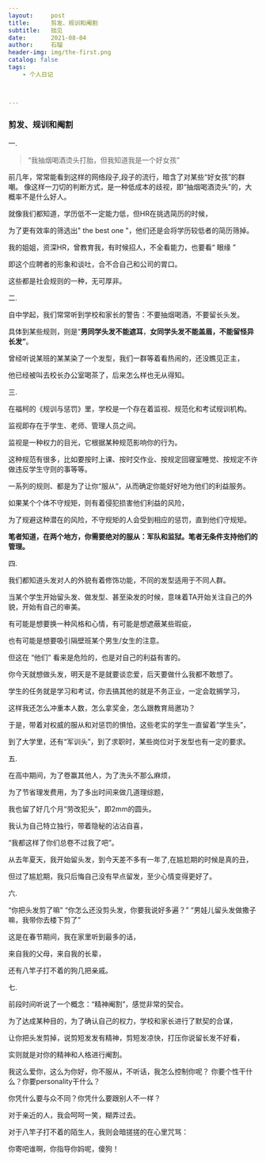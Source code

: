 ```yaml
---
layout:     post
title:      剪发、规训和阉割
subtitle:   拙见
date:       2021-08-04
author:     石瑠
header-img: img/the-first.png
catalog: false
tags:
    - 个人日记



---
```


### 剪发、规训和阉割

一.

>  “我抽烟喝酒烫头打胎，但我知道我是一个好女孩”

前几年，常常能看到这样的网络段子,段子的流行，暗含了对某些“好女孩”的群嘲。
像这样一刀切的判断方式，是一种低成本的歧视，即“抽烟喝酒烫头”的，大概率不是什么好人。

就像我们都知道，学历低不一定能力低，但HR在挑选简历的时候，

为了更有效率的筛选出" the best one "，他们还是会将学历较低者的简历筛掉。

我的姐姐，资深HR，曾教育我，有时候招人，不全看能力，也要看“ 眼缘 ”

即这个应聘者的形象和谈吐，合不合自己和公司的胃口。

这些都是社会规则的一种，无可厚非。

二.

自中学起，我们常常听到学校和家长的警告：不要抽烟喝酒，不要留长头发。

具体到某些规则，则是“**男同学头发不能遮耳**，**女同学头发不能盖眉，不能留怪异长发”**。

曾经听说某班的某某染了一个发型，我们一群等着看热闹的，还没瞧见正主，

他已经被叫去校长办公室喝茶了，后来怎么样也无从得知。

三. 

在福柯的《规训与惩罚》里，学校是一个存在着监视、规范化和考试规训机构。

 监视即存在于学生、老师、管理人员之间。

监视是一种权力的目光，它根据某种规范影响你的行为。

这种规范有很多，比如要按时上课、按时交作业、按规定回寝室睡觉、按规定不许做违反学生守则的事等等。

一系列的规则、都是为了让你“服从“，从而确定你能好好地为他们的利益服务。

如果某个个体不守规矩，则有着侵犯损害他们利益的风险，

为了规避这种潜在的风险，不守规矩的人会受到相应的惩罚，直到他们守规矩。

**笔者知道，在两个地方，你需要绝对的服从：军队和监狱。笔者无条件支持他们的管理。**



四.

我们都知道头发对人的外貌有着修饰功能，不同的发型适用于不同人群。

当某个学生开始留头发、做发型、甚至染发的时候，意味着TA开始关注自己的外貌，开始有自己的审美。

有可能是想要换一种风格和心情，有可能是想遮蔽某些瑕疵，

也有可能是想要吸引隔壁班某个男生/女生的注意。



但这在 “他们” 看来是危险的，也是对自己的利益有害的。

你今天就想做头发，明天是不是就要谈恋爱，后天要做什么我都不敢想了。

学生的任务就是学习和考试，你去搞其他的就是不务正业，一定会耽搁学习，

这样我还怎么冲重本人数，怎么拿奖金，怎么跟教育局邀功？

于是，带着对权威的服从和对惩罚的惧怕，这些老实的学生一直留着“学生头”，

到了大学里，还有“军训头”，到了求职时，某些岗位对于发型也有一定的要求。



五.

在高中期间，为了卷赢其他人，为了洗头不那么麻烦，

为了节省理发费用，为了多出时间来做几道理综题，

我也留了好几个月“劳改犯头”，即2mm的圆头。

我认为自己特立独行，带着隐秘的沾沾自喜，

“我都这样了你们总卷不过我了吧”。

从去年夏天，我开始留头发，到今天差不多有一年了,在尴尬期的时候是真的丑，

但过了尴尬期，我只后悔自己没有早点留发，至少心情变得更好了。

六.

“你把头发剪了嘛”
“你怎么还没剪头发，你要我说好多遍？”
“男娃儿留头发做撒子嘛，我带你去楼下剪了”

这是在春节期间，我在家里听到最多的话，

来自我的父母，来自我的长辈，

还有八竿子打不着的狗几把亲戚。

七. 

前段时间听说了一个概念：“精神阉割”，感觉非常的契合。

为了达成某种目的，为了确认自己的权力，学校和家长进行了默契的合谋，

让你把头发剪掉，说剪短发发有精神，剪短发凉快，打压你说留长发不好看，

实则就是对你的精神和人格进行阉割。

我这么爱你，这么为你好，你不服从，不听话，我怎么控制你呢？
你要个性干什么？你要personality干什么？

你凭什么要与众不同？你凭什么要跟别人不一样？



对于亲近的人，我会呵呵一笑，糊弄过去。

对于八竿子打不着的陌生人，我则会暗搓搓的在心里咒骂：

你寄吧谁啊，你指导你妈呢，傻狗！

